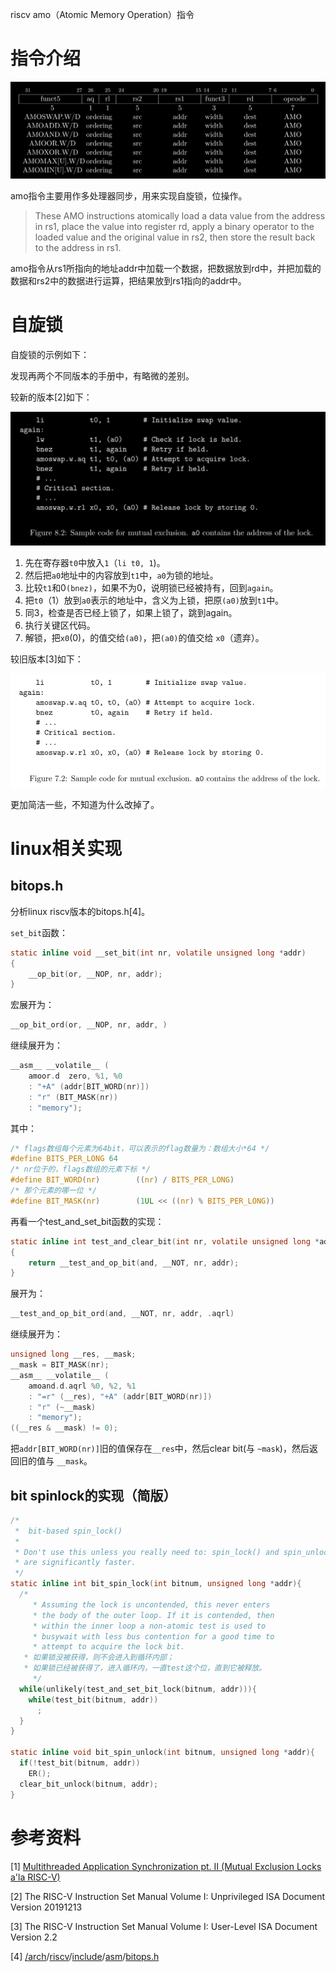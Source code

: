 riscv amo（Atomic Memory Operation）指令

# 指令介绍

![image-20220802163048735](https://raw.githubusercontent.com/DavidZyy/PicBed/master/img/image-20220802163048735.png)

amo指令主要用作多处理器同步，用来实现自旋锁，位操作。

>These AMO instructions atomically load a data value from the address in rs1, place the value into register rd, apply a binary operator to the loaded value and the original value in rs2, then store the result back  to the address in rs1. 

amo指令从rs1所指向的地址addr中加载一个数据，把数据放到rd中，并把加载的数据和rs2中的数据进行运算，把结果放到rs1指向的addr中。

# 自旋锁

自旋锁的示例如下：

发现再两个不同版本的手册中，有略微的差别。

较新的版本[2]如下：

![image-20220802165059732](https://raw.githubusercontent.com/DavidZyy/PicBed/master/img/image-20220802165059732.png)

1. 先在寄存器`t0`中放入`1`（`li t0, 1`)。
2. 然后把`a0`地址中的内容放到`t1`中，`a0`为锁的地址。
3. 比较`t1`和0`(bnez)`，如果不为0，说明锁已经被持有，回到`again`。
4. 把`t0`（1）放到`a0`表示的地址中，含义为上锁，把原`(a0)`放到`t1`中。
5. 同3，检查是否已经上锁了，如果上锁了，跳到again。
6. 执行关键区代码。
7. 解锁，把`x0`(0)，的值交给`(a0)`，把`(a0)`的值交给 `x0`（遗弃）。

较旧版本[3]如下：

![image-20220802171746321](https://raw.githubusercontent.com/DavidZyy/PicBed/master/img/image-20220802171746321.png)

更加简洁一些，不知道为什么改掉了。

# linux相关实现

## bitops.h

分析linux riscv版本的bitops.h[4]。

`set_bit`函数：

```c
static inline void __set_bit(int nr, volatile unsigned long *addr)
{
	__op_bit(or, __NOP, nr, addr);
}
```

宏展开为：

```c
__op_bit_ord(or, __NOP, nr, addr, )
```

继续展开为：

```c
__asm__ __volatile__ ( 
    amoor.d  zero, %1, %0
    : "+A" (addr[BIT_WORD(nr)]) 
    : "r" (BIT_MASK(nr)) 
    : "memory");
```

其中：

```c
/* flags数组每个元素为64bit，可以表示的flag数量为：数组大小*64 */
#define BITS_PER_LONG 64
/* nr位于的，flags数组的元素下标 */
#define BIT_WORD(nr)		((nr) / BITS_PER_LONG)
/* 那个元素的哪一位 */
#define BIT_MASK(nr)		(1UL << ((nr) % BITS_PER_LONG))
```

再看一个test_and_set_bit函数的实现：

```c
static inline int test_and_clear_bit(int nr, volatile unsigned long *addr)
{
	return __test_and_op_bit(and, __NOT, nr, addr);
}
```

展开为：

```c
__test_and_op_bit_ord(and, __NOT, nr, addr, .aqrl)
```

继续展开为：

```c
unsigned long __res, __mask; 
__mask = BIT_MASK(nr); 
__asm__ __volatile__ ( 
    amoand.d.aqrl %0, %2, %1
    : "=r" (__res), "+A" (addr[BIT_WORD(nr)]) 
    : "r" (~__mask) 
    : "memory"); 
((__res & __mask) != 0);
```

把`addr[BIT_WORD(nr)]`旧的值保存在`__res`中，然后clear bit(与 `~mask`)，然后返回旧的值与 `__mask`。

## bit spinlock的实现（简版）

```c
/*
 *  bit-based spin_lock()
 *
 * Don't use this unless you really need to: spin_lock() and spin_unlock()
 * are significantly faster.
 */
static inline int bit_spin_lock(int bitnum, unsigned long *addr){
  /*
	 * Assuming the lock is uncontended, this never enters
	 * the body of the outer loop. If it is contended, then
	 * within the inner loop a non-atomic test is used to
	 * busywait with less bus contention for a good time to
	 * attempt to acquire the lock bit.
   * 如果锁没被获得，则不会进入到循环内部；
   * 如果锁已经被获得了，进入循环内，一直test这个位，直到它被释放。
	 */
  while(unlikely(test_and_set_bit_lock(bitnum, addr))){
    while(test_bit(bitnum, addr))
      ;
  }
}

static inline void bit_spin_unlock(int bitnum, unsigned long *addr){
  if(!test_bit(bitnum, addr))
    ER();
  clear_bit_unlock(bitnum, addr);
}
```



# 参考资料

[1] [Multithreaded Application Synchronization pt. II (Mutual Exclusion Locks a'la RISC-V)](https://www.youtube.com/watch?v=dAVZTHxC16w)

[2] The RISC-V Instruction Set Manual Volume I: Unprivileged ISA Document Version 20191213

[3] The RISC-V Instruction Set Manual Volume I: User-Level ISA Document Version 2.2

[4] [/](https://elixir.bootlin.com/linux/latest/source)[arch](https://elixir.bootlin.com/linux/latest/source/arch)/[riscv](https://elixir.bootlin.com/linux/latest/source/arch/riscv)/[include](https://elixir.bootlin.com/linux/latest/source/arch/riscv/include)/[asm](https://elixir.bootlin.com/linux/latest/source/arch/riscv/include/asm)/[bitops.h](https://elixir.bootlin.com/linux/latest/source/arch/riscv/include/asm/bitops.h)
